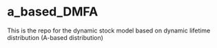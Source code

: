 # a_based_DMFA
This is the repo for the  dynamic stock model based on dynamic lifetime distribution (A-based distribution)  
